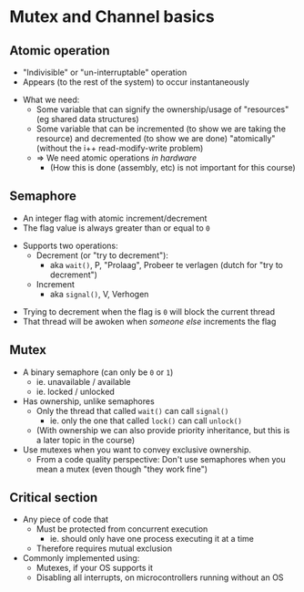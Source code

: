 Mutex and Channel basics
========================

Atomic operation
----------------
 - "Indivisible" or "un-interruptable" operation
 - Appears (to the rest of the system) to occur instantaneously
 
<!-- -->
 - What we need:
   - Some variable that can signify the ownership/usage of "resources" (eg shared data structures)
   - Some variable that can be incremented (to show we are taking the resource) and decremented (to show we are done) "atomically" (without the i++ read-modify-write problem)
   - => We need atomic operations *in hardware*
     - (How this is done (assembly, etc) is not important for this course)

Semaphore
---------

 - An integer flag with atomic increment/decrement
 - The flag value is always greater than or equal to `0`
 
<!-- -->
 - Supports two operations:
   - Decrement (or "try to decrement"):
     - aka `wait()`, P, "Prolaag", Probeer te verlagen (dutch for "try to decrement")
   - Increment
     - aka `signal()`, V, Verhogen
    
<!-- -->
 - Trying to decrement when the flag is `0` will block the current thread
 - That thread will be awoken when *someone else* increments the flag

Mutex
-----

 - A binary semaphore (can only be `0` or `1`)
   - ie. unavailable / available
   - ie. locked / unlocked
 - Has ownership, unlike semaphores
   - Only the thread that called `wait()` can call `signal()`
     - ie. only the one that called `lock()` can call `unlock()`
   - (With ownership we can also provide priority inheritance, but this is a later topic in the course)
 - Use mutexes when you want to convey exclusive ownership.
   - From a code quality perspective: Don't use semaphores when you mean a mutex (even though "they work fine")

Critical section
----------------

 - Any piece of code that
   - Must be protected from concurrent execution
     - ie. should only have one process executing it at a time
   - Therefore requires mutual exclusion
 - Commonly implemented using:
   - Mutexes, if your OS supports it
   - Disabling all interrupts, on microcontrollers running without an OS
 


